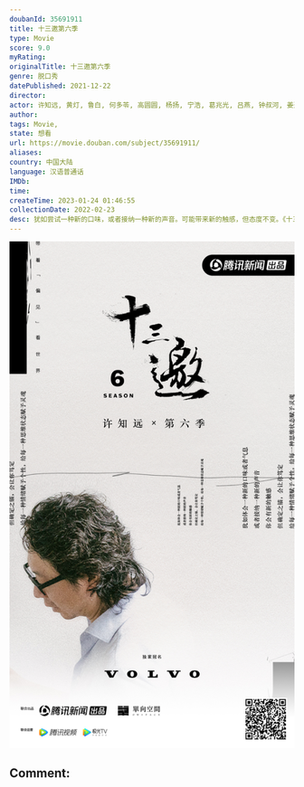 ```yaml
---
doubanId: 35691911
title: 十三邀第六季
type: Movie
score: 9.0
myRating: 
originalTitle: 十三邀第六季
genre: 脱口秀
datePublished: 2021-12-22
director: 
actor: 许知远, 黄灯, 鲁白, 何多苓, 高圆圆, 杨扬, 宁浩, 葛兆光, 吕燕, 钟叔河, 姜逸磊
author: 
tags: Movie, 
state: 想看
url: https://movie.douban.com/subject/35691911/
aliases: 
country: 中国大陆
language: 汉语普通话
IMDb: 
time: 
createTime: 2023-01-24 01:46:55
collectionDate: 2022-02-23
desc: 犹如尝试一种新的口味，或者接纳一种新的声音。可能带来新的触感，但态度不变。《十三邀》是腾讯新闻与单向空间联合出品的一档人物访谈节目。
---
```


![image](assets/p2782784882.jpg)

Comment: 
---

